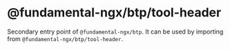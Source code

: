 # @fundamental-ngx/btp/tool-header

Secondary entry point of `@fundamental-ngx/btp`. It can be used by importing from `@fundamental-ngx/btp/tool-header`.
